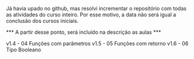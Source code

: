 Já havia upado no github, mas resolvi incrementar o repositório com todas as atividades do curso inteiro. Por esse motivo, a data não será igual a conclusão dos cursos iniciais.

*** A partir desse ponto, será incluído na descrição as aulas ***

v1.4 - 04 Funções com parâmetros
v1.5 - 05 Funções com retorno
v1.6 - 06 Tipo Booleano